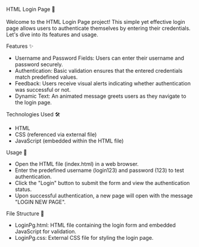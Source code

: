 HTML Login Page 🔐 <br> <br>
Welcome to the HTML Login Page project! This simple yet effective login page allows users to authenticate themselves by entering their credentials. Let's dive into its features and usage.

Features ✨ <br>
* Username and Password Fields: Users can enter their username and password securely.
* Authentication: Basic validation ensures that the entered credentials match predefined values.
* Feedback: Users receive visual alerts indicating whether authentication was successful or not.
* Dynamic Text: An animated message greets users as they navigate to the login page.  <br>

Technologies Used 🛠️
* HTML
* CSS (referenced via external file)
* JavaScript (embedded within the HTML file) <br>

Usage 🚀
* Open the HTML file (index.html) in a web browser.
* Enter the predefined username (login123) and password (123) to test authentication.
* Click the "Login" button to submit the form and view the authentication status.
* Upon successful authentication, a new page will open with the message "LOGIN NEW PAGE". <br>

File Structure 📁
* LoginPg.html: HTML file containing the login form and embedded JavaScript for validation.
* LoginPg.css: External CSS file for styling the login page.


